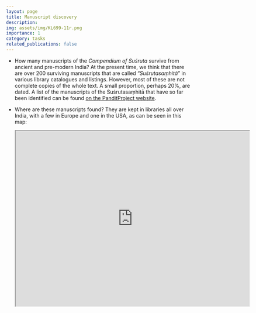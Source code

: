 ```yaml
---
layout: page
title: Manuscript discovery
description: 
img: assets/img/KL699-11r.png
importance: 1
category: tasks
related_publications: false
---
```


* How many manuscripts of the *Compendium of Suśruta* survive from ancient and pre-modern India?  At the present time, we think that there are over 200 surviving manuscripts that are called “*Suśrutasaṃhitā*” in various library catalogues and listings.  However, most of these are not complete copies of the whole text.  A small proportion, perhaps 20%, are dated.
  A list of the manuscripts of the Suśrutasaṃhitā that have so far been identified can be found [on the PanditProject website](https://panditproject.org/entity/42004/work#manuscripts_manuscripts).

* Where are these manuscripts found?  They are kept in libraries all over India, with a few in Europe and one in the USA, as can be seen in this map:

   <iframe src="https://www.google.com/maps/d/u/0/embed?mid=196xRPRGdywqXq0Tzqjnc_C4DOZEIQ4U&ehbc=2E312F&noprof=1" width="640" height="480"></iframe>





